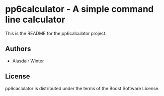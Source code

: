 pp6calculator - A simple command line calculator
================================================
This is the README for the pp6calculator project.

Authors
-------
- Alasdair Winter

License
-------
pp6caclulator is distributed under the terms of the Boost Software License.
